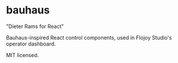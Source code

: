 # bauhaus
"Dieter Rams for React"

Bauhaus-inspired React control components, used in Flojoy Studio's operator dashboard.

MIT licensed.
